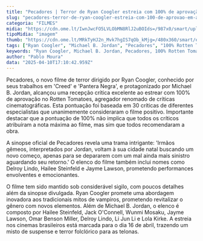 ```yaml
---
title: "Pecadores | Terror de Ryan Coogler estreia com 100% de aprovação em agregador"
slug: "pecadores-terror-de-ryan-coogler-estreia-com-100-de-aprovao-em-agregador"
categoria: "FILMES"
midia: "https://cdn.ome.lt/IwnJwcFO5LVLObMN8RlJ2uBOIds=/987x0/smart/uploads/conteudo/fotos/OMELETE_CAPA_-_2025-04-10T135903.493.png"
tipoMidia: "imagem"
thumb: "https://cdn.ome.lt/MRkTyHJ2n_Mvk7hgIS7qOb_kMjg=/480x360/smart/extras/conteudos/omelete_THUMB_-_2025-04-10T135849.227.png"
tags: ["Ryan Coogler", "Michael B. Jordan", "Pecadores", "100% Rotten Tomatoes", "filme de terror", "estreia cinematográfica", "crítica positiva", "mitos de vampiros"]
keywords: "Ryan Coogler, Michael B. Jordan, Pecadores, 100% Rotten Tomatoes, filme de terror, estreia cinematográfica, crítica positiva, mitos de vampiros"
author: "Pablo Moura"
data: "2025-04-10T17:10:42.959Z"
---
```


Pecadores, o novo filme de terror dirigido por Ryan Coogler, conhecido por seus trabalhos em 'Creed' e 'Pantera Negra', e protagonizado por Michael B. Jordan, alcançou uma recepção crítica excelente ao estrear com 100% de aprovação no Rotten Tomatoes, agregador renomado de críticas cinematográficas. Esta pontuação foi baseada em 30 críticas de diferentes especialistas que unanimemente consideraram o filme positivo. Importante destacar que a pontuação de 100% não implica que todos os críticos atribuíram a nota máxima ao filme, mas sim que todos recomendaram a obra.

A sinopse oficial de Pecadores revela uma trama intrigante: 'Irmãos gêmeos, interpretados por Jordan, voltam à sua cidade natal buscando um novo começo, apenas para se depararem com um mal ainda mais sinistro aguardando seu retorno.' O elenco do filme também inclui nomes como Delroy Lindo, Hailee Steinfeld e Jayme Lawson, prometendo performances envolventes e emocionantes.

O filme tem sido mantido sob considerável sigilo, com poucos detalhes além da sinopse divulgada. Ryan Coogler promete uma abordagem inovadora aos tradicionais mitos de vampiros, prometendo revitalizar o gênero com novos elementos. Além de Michael B. Jordan, o elenco é composto por Hailee Steinfeld, Jack O'Connell, Wunmi Mosaku, Jayme Lawson, Omar Benson Miller, Delroy Lindo, Li Jun Li e Lola Kirke. A estreia nos cinemas brasileiros está marcada para o dia 16 de abril, trazendo um misto de suspense e terror folclórico para as telonas.
